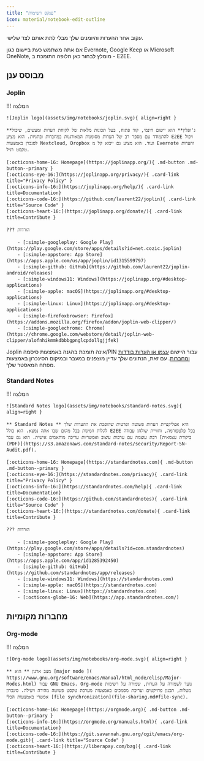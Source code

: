 ```yaml
---
title: "פנקס רשימות"
icon: material/notebook-edit-outline
---
```


עקוב אחר ההערות והיומנים שלך מבלי לתת אותם לצד שלישי.

אם אתה משתמש כעת ביישום כגון Evernote, Google Keep או Microsoft OneNote, מומלץ לבחור כאן חלופה התומכת ב - E2EE.

## מבוסס ענן

### Joplin

!!! המלצה

    ![Joplin logo](assets/img/notebooks/joplin.svg){ align=right }
    
    **ג'ופלין** הוא יישום חינמי, קוד פתוח, בעל תכונות מלאות של לקיחת הערות ומעשים, שיכול להתמודד עם מספר רב של הערות מסומנות המאורגנות במחברות ובתגיות. הוא מציע E2EE ויכול לסנכרן באמצעות Nextcloud, Dropbox ועוד. הוא מציע גם ייבוא קל מ Evernote והערות טקסט רגיל.
    
    [:octicons-home-16: Homepage](https://joplinapp.org/){ .md-button .md-button--primary }
    [:octicons-eye-16:](https://joplinapp.org/privacy/){ .card-link title="Privacy Policy" }
    [:octicons-info-16:](https://joplinapp.org/help/){ .card-link title=Documentation}
    [:octicons-code-16:](https://github.com/laurent22/joplin){ .card-link title="Source Code" }
    [:octicons-heart-16:](https://joplinapp.org/donate/){ .card-link title=Contribute }
    
    ??? הורדות
    
        - [:simple-googleplay: Google Play](https://play.google.com/store/apps/details?id=net.cozic.joplin)
        - [:simple-appstore: App Store](https://apps.apple.com/us/app/joplin/id1315599797)
        - [:simple-github: GitHub](https://github.com/laurent22/joplin-android/releases)
        - [:simple-windows11: Windows](https://joplinapp.org/#desktop-applications)
        - [:simple-apple: macOS](https://joplinapp.org/#desktop-applications)
        - [:simple-linux: Linux](https://joplinapp.org/#desktop-applications)
        - [:simple-firefoxbrowser: Firefox](https://addons.mozilla.org/firefox/addon/joplin-web-clipper/)
        - [:simple-googlechrome: Chrome](https://chrome.google.com/webstore/detail/joplin-web-clipper/alofnhikmmkdbbbgpnglcpdollgjjfek)

Joplin אינה תומכת בהגנה באמצעות סיסמה/PIN עבור היישום [עצמו או הערות בודדות ומחברות](https://github.com/laurent22/joplin/issues/289). עם זאת, הנתונים שלך עדיין מוצפנים במעבר ובמיקום הסינכרון באמצעות מפתח המאסטר שלך.

### Standard Notes

!!! המלצה

    ![Standard Notes logo](assets/img/notebooks/standard-notes.svg){ align=right }
    
    ** Standard Notes ** היא אפליקציית הערות פשוטה ופרטית שהופכת את ההערות שלך לקלות וזמינות בכל מקום שבו אתה נמצא. הוא כולל E2EE בכל פלטפורמה, וחוויית שולחן עבודה רבת עוצמה עם ערכות עיצוב ואפשריות עריכה מותאמים אישית. הוא גם עבר [ביקורת עצמאית (PDF)](https://s3.amazonaws.com/standard-notes/security/Report-SN-Audit.pdf).
    
    [:octicons-home-16: Homepage](https://standardnotes.com){ .md-button .md-button--primary }
    [:octicons-eye-16:](https://standardnotes.com/privacy){ .card-link title="Privacy Policy" }
    [:octicons-info-16:](https://standardnotes.com/help){ .card-link title=Documentation}
    [:octicons-code-16:](https://github.com/standardnotes){ .card-link title="Source Code" }
    [:octicons-heart-16:](https://standardnotes.com/donate){ .card-link title=Contribute }
    
    ??? הורדות
    
        - [:simple-googleplay: Google Play](https://play.google.com/store/apps/details?id=com.standardnotes)
        - [:simple-appstore: App Store](https://apps.apple.com/app/id1285392450)
        - [:simple-github: GitHub](https://github.com/standardnotes/app/releases)
        - [:simple-windows11: Windows](https://standardnotes.com)
        - [:simple-apple: macOS](https://standardnotes.com)
        - [:simple-linux: Linux](https://standardnotes.com)
        - [:octicons-globe-16: Web](https://app.standardnotes.com/)

## מחברות מקומיות

### Org-mode

!!! המלצה

    ![Org-mode logo](assets/img/notebooks/org-mode.svg){ align=right }
    
    ** מצב ארגון ** הוא [major mode ]( https://www.gnu.org/software/emacs/manual/html_node/elisp/Major-Modes.html) עבור GNU Emacs. Org-mode נועד לשמירה על הערות, שמירה על רשימות מטלות, תכנון פרויקטים ועריכת מסמכים באמצעות מערכת טקסט פשוטה מהירה ויעילה. סינכרון אפשרי באמצעות הכלי [file synchronization](file-sharing.md#file-sync).
    
    [:octicons-home-16: Homepage](https://orgmode.org){ .md-button .md-button--primary }
    [:octicons-info-16:](https://orgmode.org/manuals.html){ .card-link title=Documentation}
    [:octicons-code-16:](https://git.savannah.gnu.org/cgit/emacs/org-mode.git){ .card-link title="Source Code" }
    [:octicons-heart-16:](https://liberapay.com/bzg){ .card-link title=Contribute }
